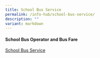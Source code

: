 ```yaml
---
title: School Bus Service
permalink: /info-hub/school-bus-service/
description: ""
variant: markdown
---
```

<h4><strong>School Bus Operator and Bus Fare</strong></h4>
<p><a href="https://drive.google.com/file/d/1jovzuOa3eNbIpv5iSAndcnMj2X5JY4c4/view?usp=sharing" target="_blank" rel="noopener">School Bus Service</a></p>